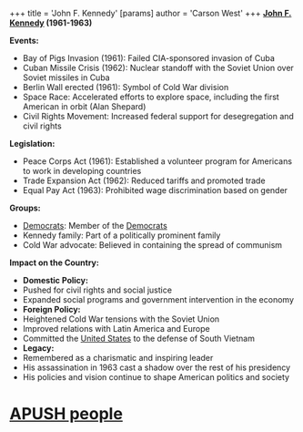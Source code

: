 +++
 title = 'John F. Kennedy'
[params]
	author = 'Carson West'
+++
**[John F. Kennedy](./../john-f.-kennedy/) (1961-1963)**

**Events:**

* Bay of Pigs Invasion (1961): Failed CIA-sponsored invasion of Cuba
* Cuban Missile Crisis (1962): Nuclear standoff with the Soviet Union over Soviet missiles in Cuba
* Berlin Wall erected (1961): Symbol of Cold War division
* Space Race: Accelerated efforts to explore space, including the first American in orbit (Alan Shepard)
* Civil Rights Movement: Increased federal support for desegregation and civil rights

**Legislation:**

* Peace Corps Act (1961): Established a volunteer program for Americans to work in developing countries
* Trade Expansion Act (1962): Reduced tariffs and promoted trade
* Equal Pay Act (1963): Prohibited wage discrimination based on gender

**Groups:**

* [Democrats](./../democrats/): Member of the [Democrats](./../democrats/)
* Kennedy family: Part of a politically prominent family
* Cold War advocate: Believed in containing the spread of communism

**Impact on the Country:**

* **Domestic Policy:**
 * Pushed for civil rights and social justice
 * Expanded social programs and government intervention in the economy
* **Foreign Policy:**
 * Heightened Cold War tensions with the Soviet Union
 * Improved relations with Latin America and Europe
 * Committed the [United States](./../united-states/) to the defense of South Vietnam
* **Legacy:**
 * Remembered as a charismatic and inspiring leader
 * His assassination in 1963 cast a shadow over the rest of his presidency
 * His policies and vision continue to shape American politics and society
# [APUSH people](./../apush-people/)